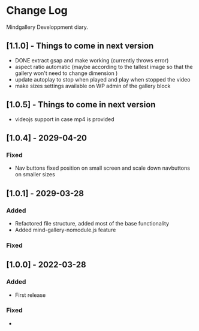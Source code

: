 # Change Log
Mindgallery Developpment diary.
 
## [1.1.0] - Things to come in next version
  
- DONE extract gsap and make working (currently throws error)
- aspect ratio automatic (maybe according to the tallest image so that the gallery won't need to change dimension )
- update autoplay to stop when played and play when stopped the video
- make sizes settings available on WP admin of the gallery block

## [1.0.5] - Things to come in next version

- videojs support in case mp4 is provided

## [1.0.4] - 2029-04-20

### Fixed

 - Nav buttons fixed position on small screen and scale down navbuttons on smaller sizes

## [1.0.1] - 2029-03-28

### Added

 - Refactored file structure, added most of the base functionality
 - Added mind-gallery-nomodule.js feature

### Fixed

## [1.0.0] - 2022-03-28

### Added

 - First release

### Fixed

- 
